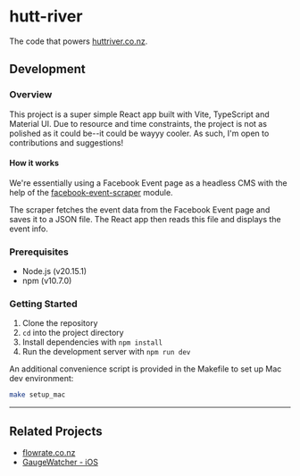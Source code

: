 # hutt-river

The code that powers [huttriver.co.nz](https://huttriver.co.nz/).

## Development

### Overview

This project is a super simple React app built with Vite, TypeScript and Material UI. Due to resource and time
constraints, the project is not as polished as it could be--it could be wayyy cooler. As such, I'm open to contributions
and suggestions!

#### How it works

We're essentially using a Facebook Event page as a headless CMS with the help of
the [facebook-event-scraper](https://github.com/francescov1/facebook-event-scraper) module.

The scraper fetches the event data from the Facebook Event page and saves it to a JSON file. The React app then reads this
file and displays the event info.

### Prerequisites

- Node.js (v20.15.1)
- npm (v10.7.0)

### Getting Started

1. Clone the repository
2. `cd` into the project directory
3. Install dependencies with `npm install`
4. Run the development server with `npm run dev`

An additional convenience script is provided in the Makefile to set up Mac dev environment:

```bash
make setup_mac
```

---

## Related Projects

- [flowrate.co.nz](https://flowrate.co.nz/)
- [GaugeWatcher - iOS](https://apps.apple.com/us/app/gaugewatcher/id6498313776)
